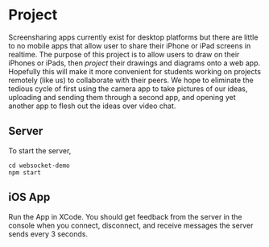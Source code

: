 # Project
Screensharing apps currently exist for desktop platforms but there are little to no mobile apps that allow user to share their iPhone or iPad screens in realtime. The purpose of this project is to allow users to draw on their iPhones or iPads, then <i>project</i> their drawings and diagrams onto a web app. Hopefully this will make it more convenient for students working on projects remotely (like us) to collaborate with their peers. We hope to eliminate the tedious cycle of first using the camera app to take pictures of our ideas, uploading and sending them through a second app, and opening yet another app to flesh out the ideas over video chat.

## Server
To start the server,
~~~
cd websocket-demo
npm start
~~~

## iOS App
Run the App in XCode. You should get feedback from the server in the console when you connect, disconnect, and receive messages the server sends every 3 seconds.
